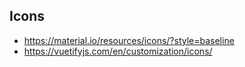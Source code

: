 
## Icons
* https://material.io/resources/icons/?style=baseline
* https://vuetifyjs.com/en/customization/icons/
